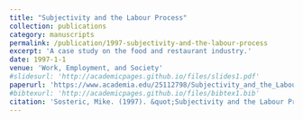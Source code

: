 ```yaml
---
title: "Subjectivity and the Labour Process"
collection: publications
category: manuscripts
permalink: /publication/1997-subjectivity-and-the-labour-process
excerpt: 'A case study on the food and restaurant industry.'
date: 1997-1-1
venue: 'Work, Employment, and Society'
#slidesurl: 'http://academicpages.github.io/files/slides1.pdf'
paperurl: 'https://www.academia.edu/25112798/Subjectivity_and_the_Labour_Process_A_Case_Study_in_the_Restaurant_Industry'
#bibtexurl: 'http://academicpages.github.io/files/bibtex1.bib'
citation: 'Sosteric, Mike. (1997). &quot;Subjectivity and the Labour Process A Case Study in the Restaurant Industry.' _Work, Employment, and Society, 10:2. 297-318. _
---
```

